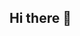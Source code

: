 ## Hi there 👋

<!--
**KMugoye/KMugoye** is a ✨ _special_ ✨ repository because its `README.md` (this file) appears on your GitHub profile.

Here are some ideas to get you started:

 🔭 I’m currently working on a test project more continued tests...
- 🌱 I’m currently learning how to use GitHub Like a pro...
- 👯 I’m looking to collaborate on All my projects...
- 🤔 I’m looking for help with pulling requests...
- 💬 Ask me about ...
- 📫 How to reach me: .0722 333333
- 😄 Pronouns: ...
- ⚡ Fun fact: ...
-->
